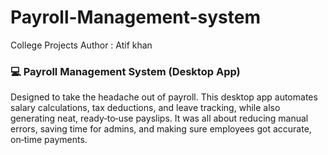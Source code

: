 # Payroll-Management-system
College Projects
Author : Atif khan

### 💻 Payroll Management System (Desktop App)  
Designed to take the headache out of payroll. This desktop app automates salary calculations, tax deductions, and leave tracking, while also generating neat, ready‑to‑use payslips. It was all about reducing manual errors, saving time for admins, and making sure employees got accurate, on‑time payments.  
